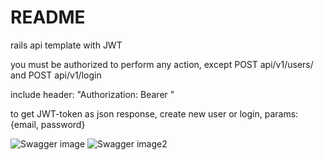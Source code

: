 # README

rails api template with JWT

you must be authorized to perform any action,
except POST api/v1/users/ and POST api/v1/login

include header:
"Authorization: Bearer <JWT-token>"

to get JWT-token as json response,
create new user or login, params: {email, password}

![Swagger image](https://imgur.com/qbUxSnC.png)
![Swagger image2](https://imgur.com/YqkxCrp.png)